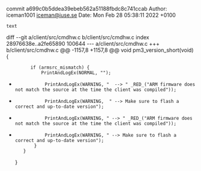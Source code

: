 commit a699c0b5ddea39ebeb562a51188fbdc8c741ccab
Author: iceman1001 <iceman@iuse.se>
Date:   Mon Feb 28 05:38:11 2022 +0100

    text

diff --git a/client/src/cmdhw.c b/client/src/cmdhw.c
index 28976638e..a2fe65890 100644
--- a/client/src/cmdhw.c
+++ b/client/src/cmdhw.c
@@ -1157,8 +1157,8 @@ void pm3_version_short(void) {
 
             if (armsrc_mismatch) {
                 PrintAndLogEx(NORMAL, "");
-                PrintAndLogEx(WARNING, "  --> " _RED_("ARM firmware does not match the source at the time the client was compiled"));
-                PrintAndLogEx(WARNING,  " --> Make sure to flash a correct and up-to-date version");
+                PrintAndLogEx(WARNING, " --> " _RED_("ARM firmware does not match the source at the time the client was compiled"));
+                PrintAndLogEx(WARNING, " --> Make sure to flash a correct and up-to-date version");
             }
         }
     }
